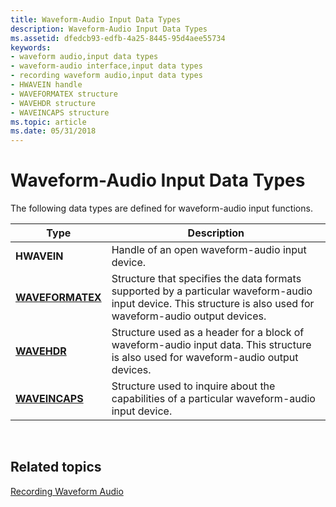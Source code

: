 ```yaml
---
title: Waveform-Audio Input Data Types
description: Waveform-Audio Input Data Types
ms.assetid: dfedcb93-edfb-4a25-8445-95d4aee55734
keywords:
- waveform audio,input data types
- waveform-audio interface,input data types
- recording waveform audio,input data types
- HWAVEIN handle
- WAVEFORMATEX structure
- WAVEHDR structure
- WAVEINCAPS structure
ms.topic: article
ms.date: 05/31/2018
---
```


# Waveform-Audio Input Data Types

The following data types are defined for waveform-audio input functions.



| Type                                 | Description                                                                                                                                                     |
|--------------------------------------|-----------------------------------------------------------------------------------------------------------------------------------------------------------------|
| **HWAVEIN**                          | Handle of an open waveform-audio input device.                                                                                                                  |
| [**WAVEFORMATEX**](https://msdn.microsoft.com/en-us/library/Dd757713(v=VS.85).aspx) | Structure that specifies the data formats supported by a particular waveform-audio input device. This structure is also used for waveform-audio output devices. |
| [**WAVEHDR**](https://msdn.microsoft.com/en-us/library/Dd743837(v=VS.85).aspx)           | Structure used as a header for a block of waveform-audio input data. This structure is also used for waveform-audio output devices.                             |
| [**WAVEINCAPS**](https://msdn.microsoft.com/en-us/library/Dd743839(v=VS.85).aspx)     | Structure used to inquire about the capabilities of a particular waveform-audio input device.                                                                   |



 

## Related topics

<dl> <dt>

[Recording Waveform Audio](recording-waveform-audio.md)
</dt> </dl>

 

 




